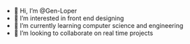 - 👋 Hi, I’m @Gen-Loper
- 👀 I’m interested in front end designing
- 🌱 I’m currently learning computer science and engineering
- 💞️ I’m looking to collaborate on real time projects

<!---
Gen-Loper/Gen-Loper is a ✨ special ✨ repository because its `README.md` (this file) appears on your GitHub profile.
You can click the Preview link to take a look at your changes.
--->
